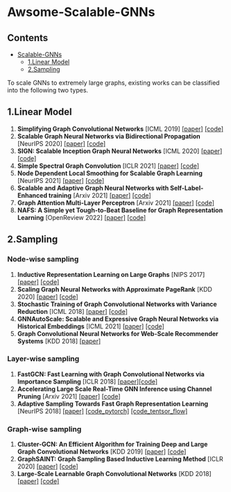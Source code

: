 # Awsome-Scalable-GNNs

## Contents
- [Scalable-GNNs](#Scalable-GNN)
  - [1.Linear Model](#Linear-Model)
  - [2.Sampling](#Sampling)


<a name="Scalable-GNN" />

To scale GNNs to extremely large graphs, existing works can be classified into the following two types.

<a name="Linear-Model" />

## 1.Linear Model

1. **Simplifying Graph Convolutional Networks** [ICML 2019] [[paper]](https://arxiv.org/abs/1902.07153) [[code]](https://github.com/Tiiiger/SGC)
2. **Scalable Graph Neural Networks via Bidirectional Propagation** [NeurIPS 2020] [[paper]](https://arxiv.org/abs/2010.15421) [[code]](https://github.com/chennnM/GBP)
3. **SIGN: Scalable Inception Graph Neural Networks** [ICML 2020] [[paper]](https://arxiv.org/abs/2004.11198) [[code]](https://github.com/twitter-research/sign)
4. **Simple Spectral Graph Convolution** [ICLR 2021] [[paper]](https://openreview.net/forum?id=CYO5T-YjWZV) [[code]](https://github.com/allenhaozhu/SSGC)
5. **Node Dependent Local Smoothing for Scalable Graph Learning** [NeurIPS 2021] [[paper]](https://arxiv.org/abs/2110.14377) [[code]](https://github.com/zwt233/NDLS)
6. **Scalable and Adaptive Graph Neural Networks with Self-Label-Enhanced training** [Arxiv 2021] [[paper]](https://arxiv.org/abs/2104.09376) [[code]](https://github.com/skepsun/SAGN_with_SLE)
7. **Graph Attention Multi-Layer Perceptron** [Arxiv 2021] [[paper]](https://arxiv.org/abs/2108.10097) [[code]](https://github.com/zwt233/GAMLP)
7. **NAFS: A Simple yet Tough-to-Beat Baseline for Graph Representation Learning** [OpenReview 2022] [[paper]](https://openreview.net/forum?id=dHJtoaE3yRP) [[code]](https://openreview.net/attachment?id=dHJtoaE3yRP&name=supplementary_material)

<a name="Sampling" />

## 2.Sampling

### Node-wise sampling

1. **Inductive Representation Learning on Large Graphs** [NIPS 2017] [[paper]](https://arxiv.org/abs/1706.02216) [[code]](https://github.com/twjiang/graphSAGE-pytorch)
2. **Scaling Graph Neural Networks with Approximate PageRank** [KDD 2020] [[paper]](https://arxiv.org/abs/2007.01570) [[code]](https://github.com/TUM-DAML/pprgo_pytorch)
3. **Stochastic Training of Graph Convolutional Networks with Variance Reduction** [ICML 2018] [[paper]](https://arxiv.org/abs/1710.10568) [[code]](https://github.com/thu-ml/stochastic_gcn)
4. **GNNAutoScale: Scalable and Expressive Graph Neural Networks via Historical Embeddings** [ICML 2021] [[paper]](https://arxiv.org/abs/2106.05609) [[code]](https://github.com/rusty1s/pyg_autoscale)
5. **Graph Convolutional Neural Networks for Web-Scale Recommender Systems** [KDD 2018] [[paper]](https://arxiv.org/abs/1806.01973)

### Layer-wise sampling

1. **FastGCN: Fast Learning with Graph Convolutional Networks via Importance Sampling** [ICLR 2018]  [[paper]](https://arxiv.org/abs/1801.10247)[[code]](https://github.com/matenure/FastGCN)
2. **Accelerating Large Scale Real-Time GNN Inference using Channel Pruning** [Arxiv 2021] [[paper]](https://arxiv.org/abs/2105.04528) [[code]](https://github.com/tedzhouhk/GCNP)
3. **Adaptive Sampling Towards Fast Graph Representation Learning** [NeurIPS 2018] [[paper]](https://arxiv.org/abs/1809.05343) [[code_pytorch]](https://github.com/dmlc/dgl/tree/master/examples/pytorch/_deprecated/adaptive_sampling) [[code_tentsor_flow]](https://github.com/huangwb/AS-GCN)

### Graph-wise sampling

1. **Cluster-GCN: An Efficient Algorithm for Training Deep and Large Graph Convolutional Networks** [KDD 2019] [[paper]](https://arxiv.org/abs/1905.07953) [[code]](https://github.com/google-research/google-research/tree/master/cluster_gcn)
2. **GraphSAINT: Graph Sampling Based Inductive Learning Method** [ICLR 2020] [[paper]](https://arxiv.org/abs/1907.04931) [[code]](https://github.com/GraphSAINT/GraphSAINT)
3. **Large-Scale Learnable Graph Convolutional Networks** [KDD 2018] [[paper]](https://dl.acm.org/doi/abs/10.1145/3219819.3219947) [[code]](https://github.com/divelab/lgcn)
